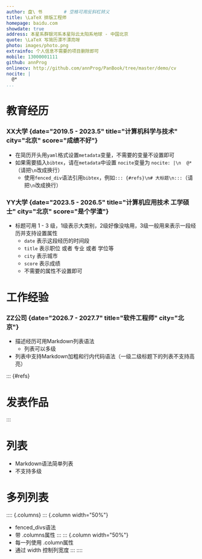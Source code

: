```yaml
---
author: 盘\ 书        # 空格可用反斜杠转义
title: \LaTeX 排版工程师
homepage: baidu.com
showdate: true
address: 本星系群银河系本星际云太阳系地球 - 中国北京
quote: \LaTeX 写简历漂不漂亮呀
photo: images/photo.png
extrainfo: 个人信息不需要的项目删除即可
mobile: 13000001111
github: annProg
onlinecv: http://github.com/annProg/PanBook/tree/master/demo/cv
nocite: |
  @*
...
```



# 教育经历

### XX大学 {date="2019.5 - 2023.5" title="计算机科学与技术" city="北京" score="成绩不好"}

- 在简历开头用`yaml`格式设置`metadata`变量，不需要的变量不设置即可
- 如果需要插入`bibtex`，请在`metadata`中设置 `nocite`变量为 `nocite: |\n  @*`（请把`\n`改成换行）
  - 使用`fenced_div`语法引用`bibtex`，例如`::: {#refs}\n# 大标题\n:::`（请把`\n`改成换行）

### YY大学 {date="2023.5 - 2026.5" title="计算机应用技术 工学硕士" city="北京" score="是个学渣"}

- 标题可用 1 - 3 级，1级表示大类别，2级好像没啥用，3级一般用来表示一段经历并支持设置属性
  - `date` 表示这段经历的时间段
  - `title` 表示职位 或者 专业 或者 学位等
  - `city` 表示城市
  - `score` 表示成绩
  - 不需要的属性不设置即可

# 工作经验

### ZZ公司 {date="2026.7 - 2027.7" title="软件工程师" city="北京"}

- 描述经历可用Markdown列表语法
  - 列表可以多级
- 列表中支持Markdown加粗和行内代码语法（一级二级标题下的列表不支持高亮）  

::: {#refs}
# 发表作品
:::

# 列表

- Markdown语法简单列表
- 不支持多级

# 多列列表

:::: {.columns}
::: {.column width="50%"}
- fenced_divs语法
- 带 .columns属性
:::
::: {.column width="50%"}
- 每一列使用 .column属性
- 通过 width 控制列宽度
:::
::::
